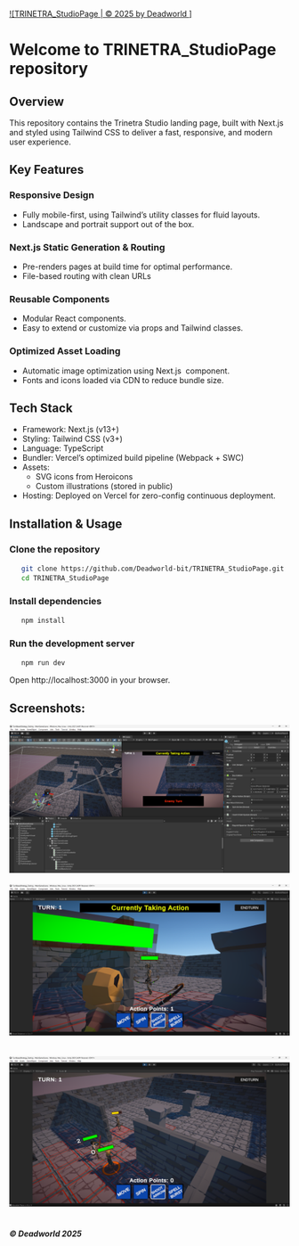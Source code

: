 [![TRINETRA_StudioPage | © 2025 by Deadworld ]](https://github.com/Deadworld-bit/TRINETRA_StudioPage.git)
# Welcome to TRINETRA_StudioPage repository
## Overview
This repository contains the Trinetra Studio landing page, built with Next.js and styled using Tailwind CSS to deliver a fast, responsive, and modern user experience.

## Key Features
### Responsive Design
* Fully mobile-first, using Tailwind’s utility classes for fluid layouts.
* Landscape and portrait support out of the box.

### Next.js Static Generation & Routing
* Pre-renders pages at build time for optimal performance.
* File-based routing with clean URLs

### Reusable Components
* Modular React components.
* Easy to extend or customize via props and Tailwind classes.

### Optimized Asset Loading
* Automatic image optimization using Next.js <Image> component.
* Fonts and icons loaded via CDN to reduce bundle size.

## Tech Stack
* Framework: Next.js (v13+)
* Styling: Tailwind CSS (v3+)
* Language: TypeScript 
* Bundler: Vercel’s optimized build pipeline (Webpack + SWC)
* Assets:
  - SVG icons from Heroicons
  - Custom illustrations (stored in public)
* Hosting: Deployed on Vercel for zero-config continuous deployment.

## Installation & Usage
### Clone the repository
```bash
   git clone https://github.com/Deadworld-bit/TRINETRA_StudioPage.git
   cd TRINETRA_StudioPage
```

### Install dependencies
```bash
   npm install
```

### Run the development server
```bash
   npm run dev
```
Open http://localhost:3000 in your browser.

## Screenshots:

![Project First ScreenShot](https://github.com/Deadworld-bit/TurnBasedStrategy_Testing/blob/main/Pictures/Pic_01.png)<br><br>
![Project Second ScreenShot](https://github.com/Deadworld-bit/TurnBasedStrategy_Testing/blob/main/Pictures/Pic_02.png)<br><br>  
![Project Third ScreenShot](https://github.com/Deadworld-bit/TurnBasedStrategy_Testing/blob/main/Pictures/Pic_03.png)<br><br>  

##### © Deadworld 2025


